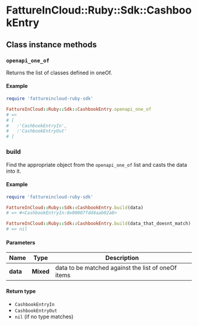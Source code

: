 # FattureInCloud::Ruby::Sdk::CashbookEntry

## Class instance methods

### `openapi_one_of`

Returns the list of classes defined in oneOf.

#### Example

```ruby
require 'fattureincloud-ruby-sdk'

FattureInCloud::Ruby::Sdk::CashbookEntry.openapi_one_of
# =>
# [
#   :'CashbookEntryIn',
#   :'CashbookEntryOut'
# ]
```

### build

Find the appropriate object from the `openapi_one_of` list and casts the data into it.

#### Example

```ruby
require 'fattureincloud-ruby-sdk'

FattureInCloud::Ruby::Sdk::CashbookEntry.build(data)
# => #<CashbookEntryIn:0x00007fdd4aab02a0>

FattureInCloud::Ruby::Sdk::CashbookEntry.build(data_that_doesnt_match)
# => nil
```

#### Parameters

| Name | Type | Description |
| ---- | ---- | ----------- |
| **data** | **Mixed** | data to be matched against the list of oneOf items |

#### Return type

- `CashbookEntryIn`
- `CashbookEntryOut`
- `nil` (if no type matches)

